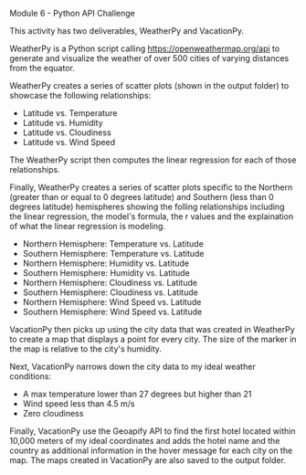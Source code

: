 Module 6 - Python API Challenge

This activity has two deliverables, WeatherPy and VacationPy.

WeatherPy is a Python script calling https://openweathermap.org/api to generate and visualize the weather of over 500 cities of varying distances from the equator.

WeatherPy creates a series of scatter plots (shown in the output folder) to showcase the following relationships:
- Latitude vs. Temperature
- Latitude vs. Humidity
- Latitude vs. Cloudiness
- Latitude vs. Wind Speed

The WeatherPy script then computes the linear regression for each of those relationships. 

Finally, WeatherPy creates a series of scatter plots specific to the Northern (greater than or equal to 0 degrees latitude) and Southern (less than 0 degrees latitude) hemispheres showing the folling relationships including the linear regression, the model's formula, the r values and the explaination of what the linear regression is modeling. 

- Northern Hemisphere: Temperature vs. Latitude
- Southern Hemisphere: Temperature vs. Latitude
- Northern Hemisphere: Humidity vs. Latitude
- Southern Hemisphere: Humidity vs. Latitude
- Northern Hemisphere: Cloudiness vs. Latitude
- Southern Hemisphere: Cloudiness vs. Latitude
- Northern Hemisphere: Wind Speed vs. Latitude
- Southern Hemisphere: Wind Speed vs. Latitude


VacationPy then picks up using the city data that was created in WeatherPy to create a map that displays a point for every city. The size of the marker in the map is relative to the city's humidity.

Next, VacationPy narrows down the city data to my ideal weather conditions:
- A max temperature lower than 27 degrees but higher than 21
- Wind speed less than 4.5 m/s
- Zero cloudiness

Finally, VacationPy use the Geoapify API to find the first hotel located within 10,000 meters of my ideal coordinates and adds the hotel name and the country as additional information in the hover message for each city on the map. The maps created in VacationPy are also saved to the output folder.
